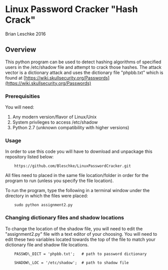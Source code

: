 # Linux Password Cracker &quot;Hash Crack&quot;

Brian Leschke 2016

## **Overview**

This python program can be used to detect hashing algorithms of specified users in the /etc/shadow file and attempt to crack those hashes. The attack vector is a dictionary attack and uses the dictionary file &quot;phpbb.txt&quot; which is found at [https://wiki.skullsecurity.org/Passwords](https://wiki.skullsecurity.org/Passwords)

### **Prerequisities**

You will need:

1. Any modern version/flavor of Linux/Unix
2. System privileges to access  /etc/shadow
3. Python 2.7 (unknown compatibility with higher versions)

### **Usage**

In order to use this code you will have to download and unpackage this repository listed below:

        https://github.com/Bleschke/LinuxPasswordCracker.git

All files need to placed in the same file location/folder in order for the program to run (unless you specify the file location).

To run the program, type the following in a terminal window under the directory in which the files were placed:

        sudo python assignment2.py

### **Changing dictionary files and shadow locations**

To change the location of the shadow file, you will need to edit the &quot;assignment2.py&quot; file with a text editor of your choosing. You will need to edit these two variables located towards the top of the file to match your dictionary file and shadow file locations.

        PASSWD\_DICT = 'phpbb.txt';   # path to password dictionary

        SHADOW\_LOC = '/etc/shadow';  # path to shadow file

